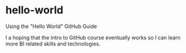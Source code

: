 # hello-world
Using the "Hello World" GitHub Guide

I a hoping that the intro to GitHub course eventually works so I can learn more BI related skills and technologies.
